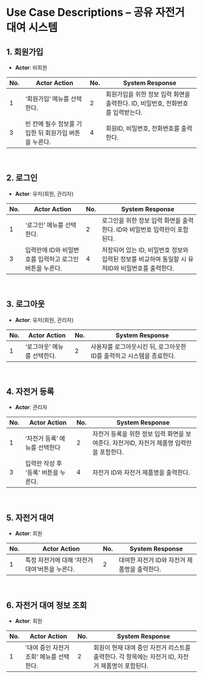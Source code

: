 # Use Case Descriptions – 공유 자전거 대여 시스템

## 1. 회원가입
- **Actor**: 비회원

| No. | Actor Action                                           | No. | System Response                                                                                   |
|----|--------------------------------------------------------|----|-----------------------------------------------------------------------------------------------------|
| 1  | ‘회원가입’ 메뉴를 선택한다.                            | 2  | 회원가입을 위한 정보 입력 화면을 출력한다. ID, 비밀번호, 전화번호를 입력받는다.                                                                   |
| 3  | 빈 칸에 필수 정보를 기입한 뒤 회원가입 버튼을 누른다.           | 4  | 회원ID, 비밀번호, 전화번호를 출력한다.                                                     |                                                                
<br/>


## 2. 로그인
- **Actor**: 유저(회원, 관리자)

| No. | Actor Action                                           | No. | System Response                                                                                   |
|----|--------------------------------------------------------|----|-----------------------------------------------------------------------------------------------------|
| 1  | ‘로그인’ 메뉴를 선택한다.                            | 2  | 로그인을 위한 정보 입력 화면을 출력한다. ID와 비밀번호 입력란이 포함된다.                                                                   |
| 3  | 입력란에 ID와 비밀번호를 입력하고 로그인 버튼을 누른다.          | 4  | 저장되어 있는 ID, 비밀번호 정보와 입력된 정보를 비교하여 동일할 시 유저ID와 비밀번호를 출력한다.                                                  |                                                                
<br/>

## 3. 로그아웃
- **Actor**: 유저(회원, 관리자)

| No. | Actor Action                                           | No. | System Response                                                                                   |
|----|--------------------------------------------------------|----|-----------------------------------------------------------------------------------------------------|
| 1  | ‘로그아웃’ 메뉴를 선택한다.                            | 2  | 사용자를 로그아웃시킨 뒤, 로그아웃한 ID를 출력하고 시스템을 종료한다.                                                                  |
                                                              
<br/>



## 4. 자전거 등록
- **Actor**: 관리자

| No. | Actor Action                                           | No. | System Response                                                                                   |
|----|--------------------------------------------------------|----|-----------------------------------------------------------------------------------------------------|
| 1  | ‘자전거 등록’ 메뉴를 선택한다                              | 2  |   자전거 등록을 위한 정보 입력 화면을 보여준다. 자전거ID, 자전거 제품명 입력란을 포함한다.                                                                 |
| 3  | 입력란 작성 후 '등록' 버튼을 누른다.           | 4  | 자전거 ID와 자전거 제품명을 출력한다.                                                      |                                                                
<br/>

## 5. 자전거 대여
- **Actor**: 회원

| No. | Actor Action                                           | No. | System Response                                                                                   |
|----|--------------------------------------------------------|----|-----------------------------------------------------------------------------------------------------|
| 1  | 특정 자전거에 대해 ‘자전거 대여’버튼을 누른다.                             | 2  |   대여한 자전거 ID와 자전거 제품명을 출력한다.                           |                                                             
<br/>

## 6. 자전거 대여 정보 조회 
- **Actor**: 회원

| No. | Actor Action                                           | No. | System Response                                                                                   |
|----|--------------------------------------------------------|----|-----------------------------------------------------------------------------------------------------|
| 1  | '대여 중인 자전거 조회' 메뉴를 선택한다.                                            | 2 | 회원이 현재 대여 중인 자전거 리스트를 출력한다. 각 항목에는 자전거 ID, 자전거 제품명이 포함된다.  

<br/>
